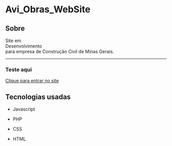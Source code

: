 # Avi_Obras_WebSite
<h2>Sobre</h2>
<p>Site em <br>Desenvolvimento</br> para empresa de Construção Civil de Minas Gerais.</p>
 <hr>
 <h3>Teste aqui</h3>
 <a href="https://isaquemedeiros.github.io/Avi_Solar_WebSite/" target="_blank">Clique para entrar no site</a>
 <h2>Tecnologias usadas</h2>
 <ul>
  <li><P>Javascript</P></li>
  <li><p>PHP</p></li>
  <li><P>CSS</P></li>
  <li><P>HTML</P></li>     
</ul>
